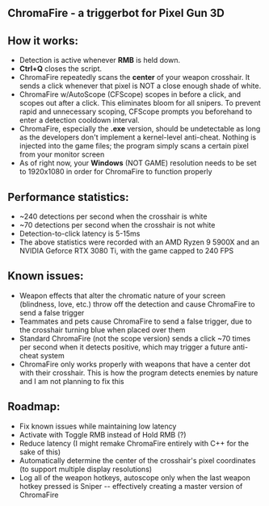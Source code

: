 ChromaFire - a triggerbot for Pixel Gun 3D
------------------------------------------------------------------

How it works:
------------------------------------------------------------------
- Detection is active whenever **RMB** is held down.
- **Ctrl+Q** closes the script.
- ChromaFire repeatedly scans the **center** of your weapon crosshair. 
It sends a click whenever that pixel is NOT a close enough shade 
of white.
- ChromaFire w/AutoScope (CFScope) scopes in before a click, and
scopes out after a click. This eliminates bloom for all snipers. To
prevent rapid and unnecessary scoping, CFScope prompts you beforehand
to enter a detection cooldown interval.
- ChromaFire, especially the **.exe** version, should be undetectable
as long as the developers don't implement a kernel-level anti-cheat.
Nothing is injected into the game files; the program simply scans
a certain pixel from your monitor screen
- As of right now, your **Windows** (NOT GAME) resolution needs to be
set to 1920x1080 in order for ChromaFire to function properly

Performance statistics:
------------------------------------------------------------------
- ~240 detections per second when the crosshair is white
- ~70 detections per second when the crosshair is not white
- Detection-to-click latency is 5-15ms
- The above statistics were recorded with an AMD Ryzen 9 5900X and
an NVIDIA Geforce RTX 3080 Ti, with the game capped to 240 FPS
  
Known issues:
------------------------------------------------------------------
- Weapon effects that alter the chromatic nature of your screen
(blindness, love, etc.) throw off the detection and cause 
ChromaFire to send a false trigger
- Teammates and pets cause ChromaFire to send a false trigger, due 
to the crosshair turning blue when placed over them
- Standard ChromaFire (not the scope version) sends a click ~70
times per second when it detects positive, which may trigger a
future anti-cheat system
- ChromaFire only works properly with weapons that have a center
dot with their crosshair. This is how the program detects enemies
by nature and I am not planning to fix this

Roadmap:
------------------------------------------------------------------
- Fix known issues while maintaining low latency
- Activate with Toggle RMB instead of Hold RMB (?)
- Reduce latency (I might remake ChromaFire entirely with C++
for the sake of this)
- Automatically determine the center of the crosshair's pixel 
coordinates (to support multiple display resolutions)
- Log all of the weapon hotkeys, autoscope only when the last weapon
hotkey pressed is Sniper -- effectively creating a master version of
ChromaFire
